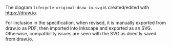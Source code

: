 <!--
Copyright (c) 2017-2022, The Khronos Group Inc.

SPDX-License-Identifier: CC-BY-4.0
-->

The diagram `lifecycle-original-draw-io.svg` is created/edited with <https://draw.io>.

For inclusion in the specification, when revised, it is manually exported from draw.io as PDF,
then imported into Inkscape and exported as an SVG. Otherwise, compatibility issues are seen
with the SVG as directly saved from draw.io.
